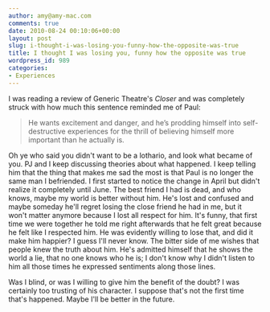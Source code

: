 ```yaml
---
author: amy@amy-mac.com
comments: true
date: 2010-08-24 00:10:06+00:00
layout: post
slug: i-thought-i-was-losing-you-funny-how-the-opposite-was-true
title: I thought I was losing you, funny how the opposite was true
wordpress_id: 989
categories:
- Experiences
---
```


I was reading a review of Generic Theatre's _Closer_ and was completely struck with how much this sentence reminded me of Paul:

> He wants excitement and danger, and he’s prodding himself into self-destructive experiences for the thrill of believing himself more important than he actually is.

Oh ye who said you didn't want to be a lothario, and look what became of you. PJ and I keep discussing theories about what happened. I keep telling him that the thing that makes me sad the most is that Paul is no longer the same man I befriended. I first started to notice the change in April but didn't realize it completely until June. The best friend I had is dead, and who knows, maybe my world is better without him. He's lost and confused and maybe someday he'll regret losing the close friend he had in me, but it won't matter anymore because I lost all respect for him. It's funny, that first time we were together he told me right afterwards that he felt great because he felt like I respected him. He was evidently willing to lose that, and did it make him happier? I guess I'll never know. The bitter side of me wishes that people knew the truth about him. He's admitted himself that he shows the world a lie, that no one knows who he is; I don't know why I didn't listen to him all those times he expressed sentiments along those lines.

Was I blind, or was I willing to give him the benefit of the doubt? I was certainly too trusting of his character. I suppose that's not the first time that's happened. Maybe I'll be better in the future.
